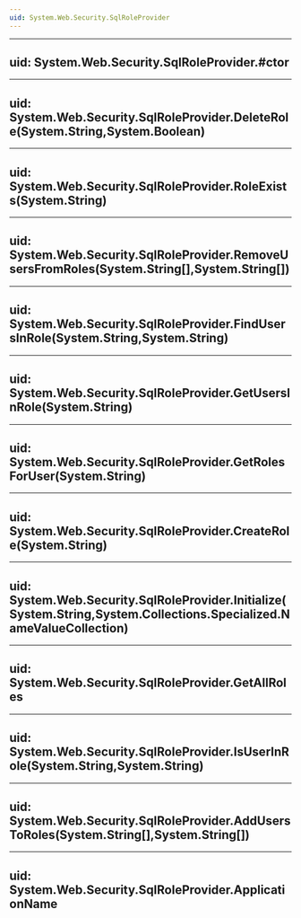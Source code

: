 ```yaml
---
uid: System.Web.Security.SqlRoleProvider
---
```


---
uid: System.Web.Security.SqlRoleProvider.#ctor
---

---
uid: System.Web.Security.SqlRoleProvider.DeleteRole(System.String,System.Boolean)
---

---
uid: System.Web.Security.SqlRoleProvider.RoleExists(System.String)
---

---
uid: System.Web.Security.SqlRoleProvider.RemoveUsersFromRoles(System.String[],System.String[])
---

---
uid: System.Web.Security.SqlRoleProvider.FindUsersInRole(System.String,System.String)
---

---
uid: System.Web.Security.SqlRoleProvider.GetUsersInRole(System.String)
---

---
uid: System.Web.Security.SqlRoleProvider.GetRolesForUser(System.String)
---

---
uid: System.Web.Security.SqlRoleProvider.CreateRole(System.String)
---

---
uid: System.Web.Security.SqlRoleProvider.Initialize(System.String,System.Collections.Specialized.NameValueCollection)
---

---
uid: System.Web.Security.SqlRoleProvider.GetAllRoles
---

---
uid: System.Web.Security.SqlRoleProvider.IsUserInRole(System.String,System.String)
---

---
uid: System.Web.Security.SqlRoleProvider.AddUsersToRoles(System.String[],System.String[])
---

---
uid: System.Web.Security.SqlRoleProvider.ApplicationName
---
